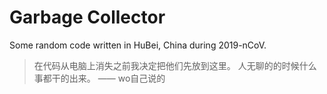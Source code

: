 # Garbage Collector

Some random code written in HuBei, China during 2019-nCoV.

> 在代码从电脑上消失之前我决定把他们先放到这里。
> 人无聊的的时候什么事都干的出来。
> —— wo自己说的
